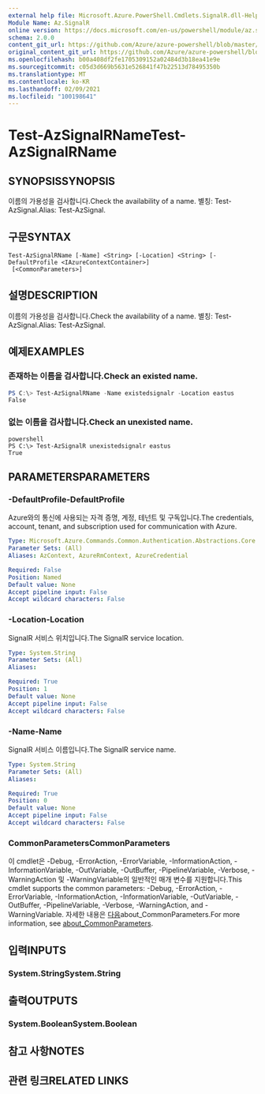 ```yaml
---
external help file: Microsoft.Azure.PowerShell.Cmdlets.SignalR.dll-Help.xml
Module Name: Az.SignalR
online version: https://docs.microsoft.com/en-us/powershell/module/az.signalr/test-azsignalrname
schema: 2.0.0
content_git_url: https://github.com/Azure/azure-powershell/blob/master/src/SignalR/SignalR/help/Test-AzSignalRName.md
original_content_git_url: https://github.com/Azure/azure-powershell/blob/master/src/SignalR/SignalR/help/Test-AzSignalRName.md
ms.openlocfilehash: b00a408df2fe1705309152a02484d3b18ea41e9e
ms.sourcegitcommit: c05d3d669b5631e526841f47b22513d78495350b
ms.translationtype: MT
ms.contentlocale: ko-KR
ms.lasthandoff: 02/09/2021
ms.locfileid: "100198641"
---
```

# <span data-ttu-id="b9931-101">Test-AzSignalRName</span><span class="sxs-lookup"><span data-stu-id="b9931-101">Test-AzSignalRName</span></span>

## <span data-ttu-id="b9931-102">SYNOPSIS</span><span class="sxs-lookup"><span data-stu-id="b9931-102">SYNOPSIS</span></span>
<span data-ttu-id="b9931-103">이름의 가용성을 검사합니다.</span><span class="sxs-lookup"><span data-stu-id="b9931-103">Check the availability of a name.</span></span> <span data-ttu-id="b9931-104">별칭: Test-AzSignal.</span><span class="sxs-lookup"><span data-stu-id="b9931-104">Alias: Test-AzSignal.</span></span>

## <span data-ttu-id="b9931-105">구문</span><span class="sxs-lookup"><span data-stu-id="b9931-105">SYNTAX</span></span>

```
Test-AzSignalRName [-Name] <String> [-Location] <String> [-DefaultProfile <IAzureContextContainer>]
 [<CommonParameters>]
```

## <span data-ttu-id="b9931-106">설명</span><span class="sxs-lookup"><span data-stu-id="b9931-106">DESCRIPTION</span></span>
<span data-ttu-id="b9931-107">이름의 가용성을 검사합니다.</span><span class="sxs-lookup"><span data-stu-id="b9931-107">Check the availability of a name.</span></span> <span data-ttu-id="b9931-108">별칭: Test-AzSignal.</span><span class="sxs-lookup"><span data-stu-id="b9931-108">Alias: Test-AzSignal.</span></span>

## <span data-ttu-id="b9931-109">예제</span><span class="sxs-lookup"><span data-stu-id="b9931-109">EXAMPLES</span></span>

### <span data-ttu-id="b9931-110">존재하는 이름을 검사합니다.</span><span class="sxs-lookup"><span data-stu-id="b9931-110">Check an existed name.</span></span>
```powershell
PS C:\> Test-AzSignalRName -Name existedsignalr -Location eastus
False
```

### <span data-ttu-id="b9931-111">없는 이름을 검사합니다.</span><span class="sxs-lookup"><span data-stu-id="b9931-111">Check an unexisted name.</span></span>
```
powershell
PS C:\> Test-AzSignalR unexistedsignalr eastus
True
```

## <span data-ttu-id="b9931-112">PARAMETERS</span><span class="sxs-lookup"><span data-stu-id="b9931-112">PARAMETERS</span></span>

### <span data-ttu-id="b9931-113">-DefaultProfile</span><span class="sxs-lookup"><span data-stu-id="b9931-113">-DefaultProfile</span></span>
<span data-ttu-id="b9931-114">Azure와의 통신에 사용되는 자격 증명, 계정, 테넌트 및 구독입니다.</span><span class="sxs-lookup"><span data-stu-id="b9931-114">The credentials, account, tenant, and subscription used for communication with Azure.</span></span>

```yaml
Type: Microsoft.Azure.Commands.Common.Authentication.Abstractions.Core.IAzureContextContainer
Parameter Sets: (All)
Aliases: AzContext, AzureRmContext, AzureCredential

Required: False
Position: Named
Default value: None
Accept pipeline input: False
Accept wildcard characters: False
```

### <span data-ttu-id="b9931-115">-Location</span><span class="sxs-lookup"><span data-stu-id="b9931-115">-Location</span></span>
<span data-ttu-id="b9931-116">SignalR 서비스 위치입니다.</span><span class="sxs-lookup"><span data-stu-id="b9931-116">The SignalR service location.</span></span>

```yaml
Type: System.String
Parameter Sets: (All)
Aliases:

Required: True
Position: 1
Default value: None
Accept pipeline input: False
Accept wildcard characters: False
```

### <span data-ttu-id="b9931-117">-Name</span><span class="sxs-lookup"><span data-stu-id="b9931-117">-Name</span></span>
<span data-ttu-id="b9931-118">SignalR 서비스 이름입니다.</span><span class="sxs-lookup"><span data-stu-id="b9931-118">The SignalR service name.</span></span>

```yaml
Type: System.String
Parameter Sets: (All)
Aliases:

Required: True
Position: 0
Default value: None
Accept pipeline input: False
Accept wildcard characters: False
```

### <span data-ttu-id="b9931-119">CommonParameters</span><span class="sxs-lookup"><span data-stu-id="b9931-119">CommonParameters</span></span>
<span data-ttu-id="b9931-120">이 cmdlet은 -Debug, -ErrorAction, -ErrorVariable, -InformationAction, -InformationVariable, -OutVariable, -OutBuffer, -PipelineVariable, -Verbose, -WarningAction 및 -WarningVariable의 일반적인 매개 변수를 지원합니다.</span><span class="sxs-lookup"><span data-stu-id="b9931-120">This cmdlet supports the common parameters: -Debug, -ErrorAction, -ErrorVariable, -InformationAction, -InformationVariable, -OutVariable, -OutBuffer, -PipelineVariable, -Verbose, -WarningAction, and -WarningVariable.</span></span> <span data-ttu-id="b9931-121">자세한 내용은 [다음](http://go.microsoft.com/fwlink/?LinkID=113216)about_CommonParameters.</span><span class="sxs-lookup"><span data-stu-id="b9931-121">For more information, see [about_CommonParameters](http://go.microsoft.com/fwlink/?LinkID=113216).</span></span>

## <span data-ttu-id="b9931-122">입력</span><span class="sxs-lookup"><span data-stu-id="b9931-122">INPUTS</span></span>

### <span data-ttu-id="b9931-123">System.String</span><span class="sxs-lookup"><span data-stu-id="b9931-123">System.String</span></span>

## <span data-ttu-id="b9931-124">출력</span><span class="sxs-lookup"><span data-stu-id="b9931-124">OUTPUTS</span></span>

### <span data-ttu-id="b9931-125">System.Boolean</span><span class="sxs-lookup"><span data-stu-id="b9931-125">System.Boolean</span></span>

## <span data-ttu-id="b9931-126">참고 사항</span><span class="sxs-lookup"><span data-stu-id="b9931-126">NOTES</span></span>

## <span data-ttu-id="b9931-127">관련 링크</span><span class="sxs-lookup"><span data-stu-id="b9931-127">RELATED LINKS</span></span>
